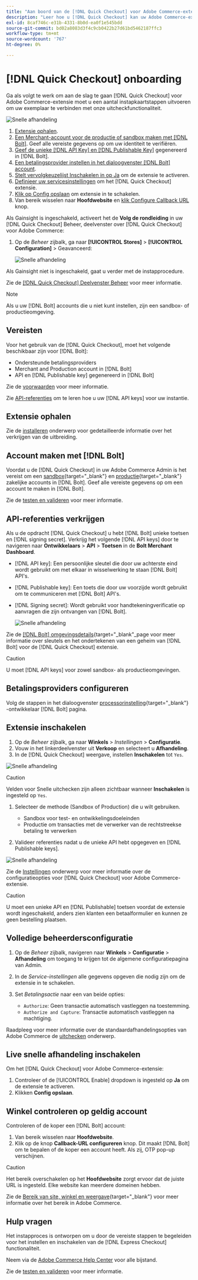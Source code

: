 ```yaml
---
title: "Aan boord van de [!DNL Quick Checkout] voor Adobe Commerce-extensie"
description: "Leer hoe u [!DNL Quick Checkout] kan uw Adobe Commerce-exemplaar ten goede komen en de extensie met succes aan boord installeren en instellen."
exl-id: 8caf746c-e31b-4331-8b0d-ea0f1e545bdd
source-git-commit: bd02a8083d3f4c9cb0422b27d61bd5462187ffc3
workflow-type: tm+mt
source-wordcount: '767'
ht-degree: 0%

---
```


# [!DNL Quick Checkout] onboarding

Ga als volgt te werk om aan de slag te gaan [!DNL Quick Checkout] voor Adobe Commerce-extensie moet u een aantal instapkaartstappen uitvoeren om uw exemplaar te verbinden met onze uitcheckfunctionaliteit.

![Snelle afhandeling](assets/overview-admin-panel.png)

1. [Extensie ophalen](#get-extension).
1. [Een Merchant-account voor de productie of sandbox maken met [!DNL Bolt]](#create-account-with-bolt). Geef alle vereiste gegevens op om uw identiteit te verifiëren.
1. [Geef de unieke [!DNL API Key] en [!DNL Publishable Key]](#obtain-api-credentials) gegenereerd in [!DNL Bolt].
1. [Een betalingsprovider instellen in het dialoogvenster [!DNL Bolt] account](#configure-payment-providers).
1. [Stelt vervolgkeuzelijst Inschakelen in op Ja](#enable-extension) om de extensie te activeren.
1. [Definieer uw servicesinstellingen](#complete-admin-configuration) om het [!DNL Quick Checkout] extensie.
1. [Klik op Config opslaan](#enable-live-quick-checkout) om extensie in te schakelen.
1. Van bereik wisselen naar **Hoofdwebsite** en [klik Configure Callback URL](#check-shopper-valid-account) knop.

Als Gainsight is ingeschakeld, activeert het de **Volg de rondleiding** in uw [!DNL Quick Checkout] Beheer, deelvenster over [!DNL Quick Checkout] voor Adobe Commerce:

1. Op de _Beheer_ zijbalk, ga naar **[!UICONTROL Stores]** > **[!UICONTROL Configuration]** > Geavanceerd:

   ![Snelle afhandeling](assets/gainsight-admin.png)

Als Gainsight niet is ingeschakeld, gaat u verder met de instapprocedure.

Zie de [[!DNL Quick Checkout] Deelvenster Beheer](../quick-checkout/admin-panel.md) voor meer informatie.

>[!NOTE]
>
> Als u uw [!DNL Bolt] accounts die u niet kunt instellen, zijn een sandbox- of productieomgeving.

## Vereisten

Voor het gebruik van de [!DNL Quick Checkout], moet het volgende beschikbaar zijn voor [!DNL Bolt]:

- Ondersteunde betalingsproviders
- Merchant and Production account in [!DNL Bolt]
- API en [!DNL Publishable key] gegenereerd in [!DNL Bolt]

Zie de [voorwaarden](../quick-checkout/prerequisites.md) voor meer informatie.

Zie [API-referenties](#obtain-api-credentials) om te leren hoe u uw [!DNL API keys] voor uw instantie.

## Extensie ophalen

Zie de [installeren](../quick-checkout/install.md) onderwerp voor gedetailleerde informatie over het verkrijgen van de uitbreiding.

## Account maken met [!DNL Bolt]

Voordat u de [!DNL Quick Checkout] in uw Adobe Commerce Admin is het vereist om een [sandbox](https://merchant-sandbox.bolt.com/register?platform=magento2){target=&quot;_blank&quot;} en [productie](https://merchant.bolt.com/register?platform=magento2){target=&quot;_blank&quot;} zakelijke accounts in [!DNL Bolt]. Geef alle vereiste gegevens op om een account te maken in [!DNL Bolt].

Zie de [testen en valideren](../quick-checkout/testing.md) voor meer informatie.

## API-referenties verkrijgen

Als u de opdracht [!DNL Quick Checkout] u hebt [!DNL Bolt] unieke toetsen en [!DNL signing secret]. Verkrijg het volgende [!DNL API keys] door te navigeren naar **Ontwikkelaars** > **API** > **Toetsen** in de **Bolt Merchant Dashboard**.

- [!DNL API key]: Een persoonlijke sleutel die door uw achterste eind wordt gebruikt om met elkaar in wisselwerking te staan [!DNL Bolt] API&#39;s.
- [!DNL Publishable key]: Een toets die door uw voorzijde wordt gebruikt om te communiceren met [!DNL Bolt] API&#39;s.
- [!DNL Signing secret]: Wordt gebruikt voor handtekeningverificatie op aanvragen die zijn ontvangen van [!DNL Bolt].

   ![Snelle afhandeling](assets/account-credentials.png)

Zie de [[!DNL Bolt] omgevingsdetails](https://help.bolt.com/developers/references/environment-details/#about-keys){target=&quot;_blank&quot;_page voor meer informatie over sleutels en het ondertekenen van een geheim van [!DNL Bolt] voor de [!DNL Quick Checkout] extensie.

>[!CAUTION]
>
> U moet [!DNL API keys] voor zowel sandbox- als productieomgevingen.

## Betalingsproviders configureren

Volg de stappen in het dialoogvenster [processorinstelling](https://help.bolt.com/integrations/adobe-quick-checkout/set-up/){target=&quot;_blank&quot;} -ontwikkelaar [!DNL Bolt] pagina.

## Extensie inschakelen

1. Op de _Beheer_ zijbalk, ga naar **Winkels** > _Instellingen_ > **Configuratie**.
1. Vouw in het linkerdeelvenster uit **Verkoop** en selecteert u **Afhandeling**.
1. In de [!DNL Quick Checkout] weergave, instellen **Inschakelen** tot `Yes`.

![Snelle afhandeling](assets/quick-checkout-view-no-enable.png)

>[!CAUTION]
>
> Velden voor Snelle uitchecken zijn alleen zichtbaar wanneer **Inschakelen** is ingesteld op `Yes`.

1. Selecteer de methode (Sandbox of Production) die u wilt gebruiken.

   - Sandbox voor test- en ontwikkelingsdoeleinden
   - Productie om transacties met de verwerker van de rechtstreekse betaling te verwerken

1. Valideer referenties nadat u de unieke API hebt opgegeven en [!DNL Publishable keys].

![Snelle afhandeling](assets/quick-checkout-main-view-react.png)

Zie de [Instellingen](../quick-checkout/settings-quick-checkout.md) onderwerp voor meer informatie over de configuratieopties voor [!DNL Quick Checkout] voor Adobe Commerce-extensie.

>[!CAUTION]
>
> U moet een unieke API en [!DNL Publishable] toetsen voordat de extensie wordt ingeschakeld, anders zien klanten een betaalformulier en kunnen ze geen bestelling plaatsen.

## Volledige beheerdersconfiguratie

1. Op de _Beheer_ zijbalk, navigeren naar **Winkels** > **Configuratie** > **Afhandeling** om toegang te krijgen tot de algemene configuratiepagina van Admin.
1. In de _Service-instellingen_ alle gegevens opgeven die nodig zijn om de extensie in te schakelen.
1. Set _Betalingsactie_ naar een van beide opties:

   - `Authorize`: Geen transactie automatisch vastleggen na toestemming.
   - `Authorize and Capture`: Transactie automatisch vastleggen na machtiging.

Raadpleeg voor meer informatie over de standaardafhandelingsopties van Adobe Commerce de [uitchecken](https://docs.magento.com/user-guide/configuration/sales/checkout.html) onderwerp.

## Live snelle afhandeling inschakelen

Om het [!DNL Quick Checkout] voor Adobe Commerce-extensie:

1. Controleer of de [!UICONTROL Enable] dropdown is ingesteld op **Ja** om de extensie te activeren.
1. Klikken **Config opslaan**.

## Winkel controleren op geldig account

Controleren of de koper een [!DNL Bolt] account:

1. Van bereik wisselen naar **Hoofdwebsite**.
1. Klik op de knop **Callback-URL configureren** knop. Dit maakt [!DNL Bolt] om te bepalen of de koper een account heeft. Als zij, OTP pop-up verschijnen.

>[!CAUTION]
>
> Het bereik overschakelen op het **Hoofdwebsite** zorgt ervoor dat de juiste URL is ingesteld. Elke website kan meerdere domeinen hebben.

Zie de [Bereik van site, winkel en weergave](https://experienceleague.adobe.com/docs/commerce-admin/start/setup/websites-stores-views.html#scope-settings){target=&quot;_blank&quot;} voor meer informatie over het bereik in Adobe Commerce.

## Hulp vragen

Het instapproces is ontworpen om u door de vereiste stappen te begeleiden voor het instellen en inschakelen van de [!DNL Express Checkout] functionaliteit.

Neem via de [Adobe Commerce Help Center](https://support.magento.com/hc/en-us/articles/360000913794-Adobe-Commerce-Help-Center-User-Guide) voor alle bijstand.

Zie de [testen en valideren](../quick-checkout/testing.md) voor meer informatie.
